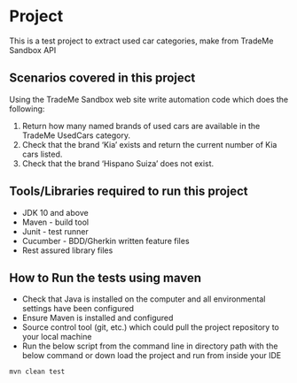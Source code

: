 # Project
This is a test project to extract used car categories, make from TradeMe Sandbox API

## Scenarios covered in this project
Using the TradeMe Sandbox web site write automation code which does the following:
1. Return how many named brands of used cars are available in the TradeMe UsedCars category.
2. Check that the brand ‘Kia’ exists and return the current number of Kia cars listed.
3. Check that the brand ‘Hispano Suiza’ does not exist.

## Tools/Libraries required to run this project
- JDK 10 and above
- Maven - build tool
- Junit - test runner
- Cucumber - BDD/Gherkin written feature files
- Rest assured library files

## How to Run the tests using maven
- Check that Java is installed on the computer and all environmental settings have been configured
- Ensure Maven is installed and configured
- Source control tool (git, etc.) which could pull the project repository to your local machine
- Run the below script from the command line in directory path with the below command or down load the project and run from inside your IDE
```
mvn clean test
```
